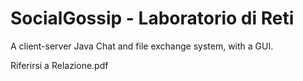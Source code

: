 # SocialGossip - Laboratorio di Reti
A client-server Java Chat and file exchange system, with a GUI.

Riferirsi a Relazione.pdf
